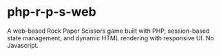 # php-r-p-s-web
A web-based Rock Paper Scissors game built with PHP, session-based state management, and dynamic HTML rendering with responsive UI. No Javascript.
